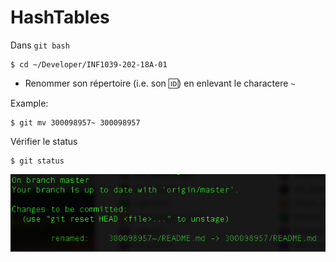 # HashTables


Dans `git bash`

```
$ cd ~/Developer/INF1039-202-18A-01
```

* Renommer son répertoire (i.e. son :id:) en enlevant le charactere `~`

Example:

```
$ git mv 300098957~ 300098957
```

Vérifier le status

```
$ git status
```

![alt text](./images/git-status.png)
